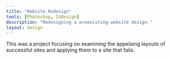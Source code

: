 ```yaml
---
title: "Website Redesign"
tools: [Photoshop, InDesign]
description: "Redesigning a preexisting website design."
layout: design
---
```


This was a project focusing on examining the appelaing layouts of successful sites and applying them to a site that fails.